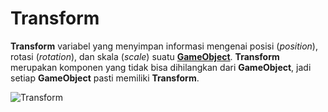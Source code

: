 # Transform

**Transform** variabel yang menyimpan informasi mengenai posisi (*position*), rotasi (*rotation*), 
dan skala (*scale*) suatu [**GameObject**](https://github.com/XnoahR/ITClubGameDev/blob/main/ScriptMaterial/Game%20Object). **Transform** merupakan komponen yang tidak bisa 
dihilangkan dari **GameObject**, jadi setiap **GameObject** pasti memiliki **Transform**.

![Transform](file:///D:/APP/Unity/Hub/Editor/2020.1.4f1/Editor/Data/Documentation/en/uploads/Main/TransformExample4.png)
